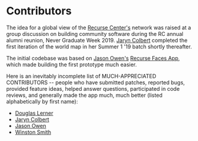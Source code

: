 # Contributors

The idea for a global view
of the [Recurse Center's](https://www.recurse.com/) network
was raised
at a group discussion
on building community software
during the RC annual alumni reunion,
Never Graduate Week 2019.
[Jaryn Colbert](https://github.com/jaryncolbert)
completed the first iteration of the world map
in her Summer 1 '19 batch shortly thereafter.

The initial codebase
was based on
[Jason Owen's](https://github.com/jasonaowen)
[Recurse Faces App](https://faces.recurse.com),
which made building the first prototype much easier.

Here is an inevitably incomplete list
of MUCH-APPRECIATED CONTRIBUTORS --
people who have submitted patches,
reported bugs,
provided feature ideas,
helped answer questions,
participated in code reviews, and
generally made the app much, much better
(listed alphabetically by first name):

- [Douglas Lerner](https://github.com/DouglasDev)
- [Jaryn Colbert](https://github.com/jaryncolbert)
- [Jason Owen](https://github.com/jasonaowen)
- [Winston Smith](https://github.com/sequentialchaos)
